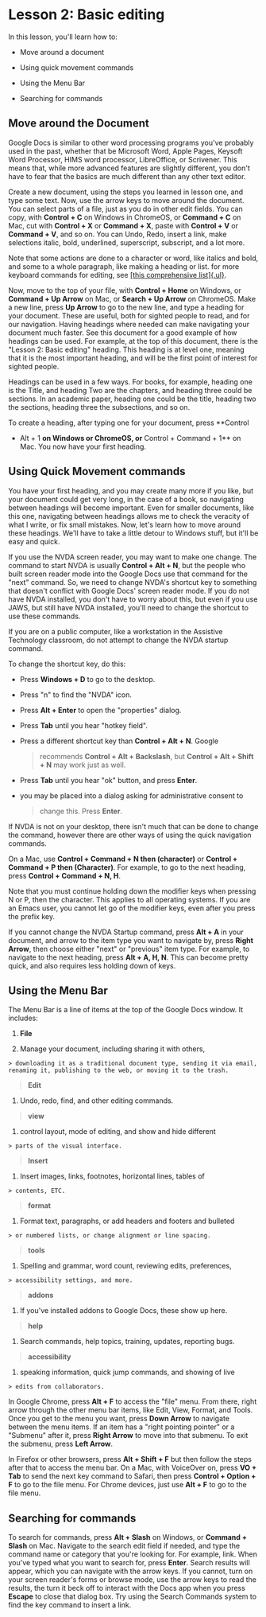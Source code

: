 # Lesson 2: Basic editing

In this lesson, you'll learn how to:

- Move around a document

- Using quick movement commands

- Using the Menu Bar

- Searching for commands

## Move around the Document

Google Docs is similar to other word processing programs you've probably used in the past, whether that be Microsoft Word, Apple Pages, Keysoft Word Processor, HIMS word processor, LibreOffice, or Scrivener. This means that, while more advanced features are slightly different, you don't have to fear that the basics are much different than any other text editor.

Create a new document, using the steps you learned in lesson one, and type some text. Now, use the arrow keys to move around the document. You can select parts of a file, just as you do in other edit fields. You can copy, with **Control + C** on Windows in ChromeOS, or **Command + C** on Mac, cut with **Control + X** or **Command + X**, paste with **Control + V** or **Command + V**, and so on. You can Undo, Redo, insert a link, make selections italic, bold, underlined, superscript, subscript, and a lot more.

Note that some actions are done to a character or word, like italics and bold, and some to a whole paragraph, like making a heading or list. for more keyboard commands for editing, see [[this comprehensive list]{.ul}](https://support.google.com/docs/answer/179738?co=GENIE.Platform%3DDesktop&oco=1).

Now, move to the top of your file, with **Control + Home** on Windows, or **Command + Up Arrow** on Mac, or **Search + Up Arrow** on ChromeOS. Make a new line, press **Up Arrow** to go to the new line, and type a heading for your document. These are useful, both for sighted people to read, and for our navigation. Having headings where needed can make navigating your document much faster. See this document for a good example of how headings can be used. For example, at the top of this document, there is the "Lesson 2: Basic editing" heading. This heading is at level one, meaning that it is the most important heading, and will be the first point of interest for sighted people.

Headings can be used in a few ways. For books, for example, heading one is the Title, and heading Two are the chapters, and heading three could be sections. In an academic paper, heading one could be the title, heading two the sections, heading three the subsections, and so on.

To create a heading, after typing one for your document, press **Control

- Alt + 1 **on Windows or ChromeOS, or** Control + Command + 1** on Mac. You now have your first heading.

## Using Quick Movement commands

You have your first heading, and you may create many more if you like, but your document could get very long, in the case of a book, so navigating between headings will become important. Even for smaller documents, like this one, navigating between headings allows me to check the veracity of what I write, or fix small mistakes. Now, let's learn how to move around these headings. We'll have to take a little detour to Windows stuff, but it'll be easy and quick.

If you use the NVDA screen reader, you may want to make one change. The command to start NVDA is usually **Control + Alt + N**, but the people who built screen reader mode into the Google Docs use that command for the "next" command. So, we need to change NVDA's shortcut key to something that doesn't conflict with Google Docs' screen reader mode. If you do not have NVDA installed, you don't have to worry about this, but even if you use JAWS, but still have NVDA installed, you'll need to change the shortcut to use these commands.

If you are on a public computer, like a workstation in the Assistive Technology classroom, do not attempt to change the NVDA startup command.

To change the shortcut key, do this:

- Press **Windows + D** to go to the desktop.

- Press "n" to find the "NVDA" icon.

- Press **Alt + Enter** to open the "properties" dialog.

- Press **Tab** until you hear "hotkey field".

- Press a different shortcut key than **Control + Alt + N**. Google

  > recommends **Control + Alt + Backslash**, but **Control + Alt + Shift + N** may work just as well.

- Press **Tab** until you hear "ok" button, and press **Enter**.

- you may be placed into a dialog asking for administrative consent to

  > change this. Press **Enter**.

If NVDA is not on your desktop, there isn't much that can be done to change the command, however there are other ways of using the quick navigation commands.

On a Mac, use **Control + Command + N then (character)** or **Control + Command + P then (Character)**. For example, to go to the next heading, press **Control + Command + N, H**.

Note that you must continue holding down the modifier keys when pressing N or P, then the character. This applies to all operating systems. If you are an Emacs user, you cannot let go of the modifier keys, even after you press the prefix key.

If you cannot change the NVDA Startup command, press **Alt + A** in your document, and arrow to the item type you want to navigate by, press **Right Arrow**, then choose either "next" or "previous" item type. For example, to navigate to the next heading, press **Alt + A, H, N**. This can become pretty quick, and also requires less holding down of keys.

## Using the Menu Bar

The Menu Bar is a line of items at the top of the Google Docs window. It includes:

1. **File**

  1. Manage your document, including sharing it with others,

    > downloading it as a traditional document type, sending it via email, renaming it, publishing to the web, or moving it to the trash.

  > **Edit**

  1. Undo, redo, find, and other editing commands.

  > **view**

  1. control layout, mode of editing, and show and hide different

    > parts of the visual interface.

  > **Insert**

  1. Insert images, links, footnotes, horizontal lines, tables of

    > contents, ETC.

  > **format**

  1. Format text, paragraphs, or add headers and footers and bulleted

    > or numbered lists, or change alignment or line spacing.

  > **tools**

  1. Spelling and grammar, word count, reviewing edits, preferences,

    > accessibility settings, and more.

  > **addons**

  1. If you've installed addons to Google Docs, these show up here.

  > **help**

  1. Search commands, help topics, training, updates, reporting bugs.

  > **accessibility**

  1. speaking information, quick jump commands, and showing of live

    > edits from collaborators.

In Google Chrome, press **Alt + F** to access the "file" menu. From there, right arrow through the other menu bar items, like Edit, View, Format, and Tools. Once you get to the menu you want, press **Down Arrow** to navigate between the menu items. If an item has a "right pointing pointer" or a "Submenu" after it, press **Right Arrow** to move into that submenu. To exit the submenu, press **Left Arrow**.

In Firefox or other browsers, press **Alt + Shift + F** but then follow the steps after that to access the menu bar. On a Mac, with VoiceOver on, press **VO + Tab** to send the next key command to Safari, then press **Control + Option + F** to go to the file menu. For Chrome devices, just use **Alt + F** to go to the file menu.

## Searching for commands

To search for commands, press **Alt + Slash** on Windows, or **Command + Slash** on Mac. Navigate to the search edit field if needed, and type the command name or category that you're looking for. For example, link. When you've typed what you want to search for, press **Enter**. Search results will appear, which you can navigate with the arrow keys. If you cannot, turn on your screen reader's forms or browse mode, use the arrow keys to read the results, the turn it beck off to interact with the Docs app when you press **Escape** to close that dialog box. Try using the Search Commands system to find the key command to insert a link.
